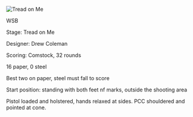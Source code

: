 ![Tread on Me](https://github.com/bagellord/USPSA-Stages/blob/master/30%2B%20rounds/Square%20Won%20-%2032%20rounds%20-%20Comstock/Square%20Won.PNG)

WSB

Stage: Tread on Me

Designer: Drew Coleman

Scoring: Comstock, 32 rounds

16 paper, 0 steel

Best two on paper, steel must fall to score

Start position: standing with both feet nf marks, outside the shooting area

Pistol loaded and holstered, hands relaxed at sides. PCC shouldered and pointed at cone.
